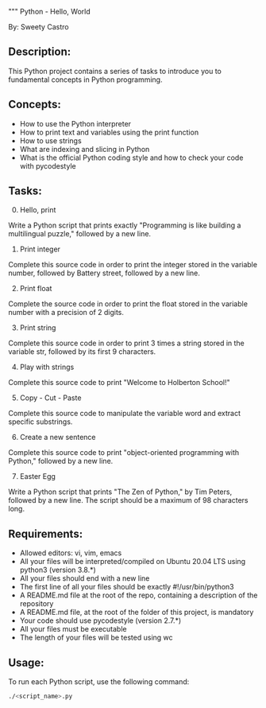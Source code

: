 """
Python - Hello, World

By: Sweety Castro

Description:
------------
This Python project contains a series of tasks to introduce you to fundamental concepts in Python programming.

Concepts:
---------
- How to use the Python interpreter
- How to print text and variables using the print function
- How to use strings
- What are indexing and slicing in Python
- What is the official Python coding style and how to check your code with pycodestyle

Tasks:
------
0. Hello, print

Write a Python script that prints exactly "Programming is like building a multilingual puzzle," followed by a new line.

1. Print integer

Complete this source code in order to print the integer stored in the variable number, followed by Battery street, followed by a new line.

2. Print float

Complete the source code in order to print the float stored in the variable number with a precision of 2 digits.

3. Print string

Complete this source code in order to print 3 times a string stored in the variable str, followed by its first 9 characters.

4. Play with strings

Complete this source code to print "Welcome to Holberton School!"

5. Copy - Cut - Paste

Complete this source code to manipulate the variable word and extract specific substrings.

6. Create a new sentence

Complete this source code to print "object-oriented programming with Python," followed by a new line.

7. Easter Egg

Write a Python script that prints "The Zen of Python," by Tim Peters, followed by a new line. The script should be a maximum of 98 characters long.

Requirements:
-------------
- Allowed editors: vi, vim, emacs
- All your files will be interpreted/compiled on Ubuntu 20.04 LTS using python3 (version 3.8.*)
- All your files should end with a new line
- The first line of all your files should be exactly #!/usr/bin/python3
- A README.md file at the root of the repo, containing a description of the repository
- A README.md file, at the root of the folder of this project, is mandatory
- Your code should use pycodestyle (version 2.7.*)
- All your files must be executable
- The length of your files will be tested using wc

Usage:
------
To run each Python script, use the following command:
```bash
./<script_name>.py
